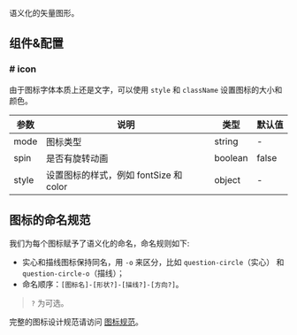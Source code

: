 语义化的矢量图形。

## 组件&配置

### # icon

由于图标字体本质上还是文字，可以使用 `style` 和 `className` 设置图标的大小和颜色。

| 参数      | 说明             | 类型      | 默认值  |
|----------|------------------|----------|--------|
| mode | 图标类型 | string | - |
| spin | 是否有旋转动画 | boolean | false |
| style | 设置图标的样式，例如 fontSize 和 color | object | - |

## 图标的命名规范

我们为每个图标赋予了语义化的命名，命名规则如下:

- 实心和描线图标保持同名，用 `-o` 来区分，比如 `question-circle`（实心） 和 `question-circle-o`（描线）；
- 命名顺序：`[图标名]-[形状?]-[描线?]-[方向?]`。

> `?` 为可选。

完整的图标设计规范请访问 [图标规范](http://antd.uf.baidu.com/docs/spec/icon-cn)。
